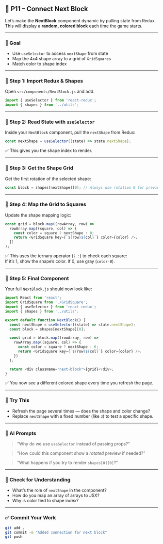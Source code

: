## 🧩 P11 – Connect Next Block

Let’s make the **NextBlock** component dynamic by pulling state from Redux. This will display a **random, colored block** each time the game starts.

---

### 🎯 Goal

- Use `useSelector` to access `nextShape` from state
- Map the 4x4 shape array to a grid of `GridSquare`s
- Match color to shape index

---

### 🧩 Step 1: Import Redux & Shapes

Open `src/components/NextBlock.js` and add:

```js
import { useSelector } from 'react-redux';
import { shapes } from '../utils';
```

---

### 🧩 Step 2: Read State with `useSelector`

Inside your `NextBlock` component, pull the `nextShape` from Redux:

```js
const nextShape = useSelector((state) => state.nextShape);
```

✅ This gives you the shape index to render.

---

### 🧩 Step 3: Get the Shape Grid

Get the first rotation of the selected shape:

```js
const block = shapes[nextShape][0]; // Always use rotation 0 for preview
```

---

### 🧩 Step 4: Map the Grid to Squares

Update the shape mapping logic:

```js
const grid = block.map((rowArray, row) =>
  rowArray.map((square, col) => {
    const color = square ? nextShape : 0;
    return <GridSquare key={`${row}${col}`} color={color} />;
  })
);
```

✅ This uses the ternary operator (`? :`) to check each square:  
If it’s 1, show the shape’s color. If 0, use gray (`color-0`).

---

### 🧩 Step 5: Final Component

Your full `NextBlock.js` should now look like:

```js
import React from 'react';
import GridSquare from './GridSquare';
import { useSelector } from 'react-redux';
import { shapes } from '../utils';

export default function NextBlock() {
  const nextShape = useSelector((state) => state.nextShape);
  const block = shapes[nextShape][0];

  const grid = block.map((rowArray, row) =>
    rowArray.map((square, col) => {
      const color = square ? nextShape : 0;
      return <GridSquare key={`${row}${col}`} color={color} />;
    })
  );

  return <div className="next-block">{grid}</div>;
}
```

✅ You now see a different colored shape every time you refresh the page.

---

### 💬 Try This

- Refresh the page several times — does the shape and color change?
- Replace `nextShape` with a fixed number (like `3`) to test a specific shape.

---

### 🤖 AI Prompts

> "Why do we use `useSelector` instead of passing props?"

> "How could this component show a *rotated* preview if needed?"

> "What happens if you try to render `shapes[0][0]`?"

---

### 🧠 Check for Understanding

- What’s the role of `nextShape` in the component?
- How do you map an array of arrays to JSX?
- Why is color tied to shape index?

---

### ✅ Commit Your Work

```bash
git add .
git commit -m "Added connection for next block"
git push
```
